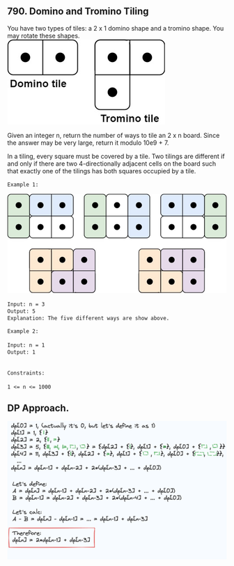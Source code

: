 ## 790. Domino and Tromino Tiling
You have two types of tiles: a 2 x 1 domino shape and a tromino shape. You may rotate these shapes.
![img.png](img.png)



Given an integer n, return the number of ways to tile an 2 x n board. Since the answer may be very large, 
return it modulo 10e9 + 7.

In a tiling, every square must be covered by a tile. 
Two tilings are different if and only if there are two 4-directionally adjacent cells on the board such that exactly one
of the tilings has both squares occupied by a tile.

 
```
Example 1:
```

![img_1.png](img_1.png)

```
Input: n = 3
Output: 5
Explanation: The five different ways are show above.
```

```
Example 2:

Input: n = 1
Output: 1
 

Constraints:

1 <= n <= 1000
```

## DP Approach.

![img_2.png](img_2.png)